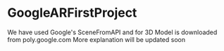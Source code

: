 # GoogleARFirstProject
We have used Google's SceneFromAPI and for 3D Model is downloaded from poly.google.com 
More explanation will be updated soon 
